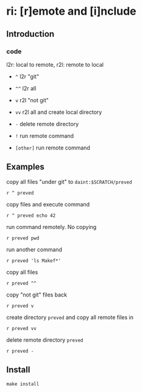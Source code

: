 # ri: [r]emote and [i]nclude

## Introduction

### code
l2r: local to remote, r2l: remote to local

* `^`  l2r "git"
* `^^` l2r all

* `v`  r2l "not git"
* `vv` r2l all and create local directory
* `-`  delete remote directory

* `!`        run remote command
* `[other]`  run remote command

## Examples
copy all files "under git" to `daint:$SCRATCH/preved`

	r ^ preved

copy files and execute command

	r ^ preved echo 42

run command remotely. No copying

	r preved pwd

run another command

	r preved 'ls Makef*'

copy all files

	r preved ^^

copy "not git" files back

	r preved v

create directory `preved` and copy all remote files in

	r preved vv

delete remote directory `preved`

	r preved -

## Install

	make install
